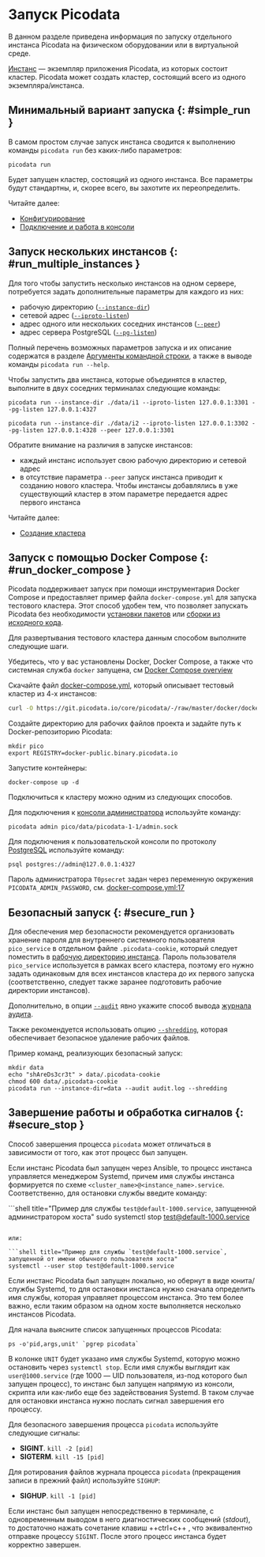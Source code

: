 # Запуск Picodata

В данном разделе приведена информация по запуску отдельного инстанса
Picodata на физическом оборудовании или в виртуальной среде.

[Инстанс](../overview/glossary.md#instance) — экземпляр приложения
Picodata, из которых состоит кластер. Picodata может создать кластер,
состоящий всего из одного экземпляра/инстанса.

## Минимальный вариант запуска {: #simple_run }

В самом простом случае запуск инстанса сводится к выполнению команды
 `picodata run` без каких-либо параметров:

```shell
picodata run
```

Будет запущен кластер, состоящий из одного инстанса. Все параметры будут
стандартны, и, скорее всего, вы захотите их переопределить.

Читайте далее:

- [Конфигурирование](../admin/configure.md)
- [Подключение и работа в консоли](../tutorial/connecting.md)

## Запуск нескольких инстансов {: #run_multiple_instances }

Для того чтобы запустить несколько инстансов на одном сервере,
потребуется задать дополнительные параметры для каждого из них:

- рабочую директорию ([`--instance-dir`])
- сетевой адрес ([`--iproto-listen`])
- адрес одного или нескольких соседних инстансов ([`--peer`])
- адрес сервера PostgreSQL ([`--pg-listen`])

Полный перечень возможных параметров запуска и их
описание содержатся в разделе [Аргументы командной строки], а также в
выводе команды `picodata run --help`.

[Аргументы командной строки]: ../reference/cli.md

Чтобы запустить два инстанса, которые объединятся в кластер,
выполните в двух соседних терминалах следующие команды:

```shell
picodata run --instance-dir ./data/i1 --iproto-listen 127.0.0.1:3301 --pg-listen 127.0.0.1:4327
```

```shell
picodata run --instance-dir ./data/i2 --iproto-listen 127.0.0.1:3302 --pg-listen 127.0.0.1:4328 --peer 127.0.0.1:3301
```

Обратите внимание на различия в запуске инстансов:

- каждый инстанс использует свою рабочую директорию и сетевой адрес
- в отсутствие параметра `--peer` запуск инстанса приводит к созданию
  нового кластера. Чтобы инстансы добавлялись в уже существующий кластер
  в этом параметре передается адрес первого инстанса

[`--instance-dir`]: ../reference/cli.md#run_instance_dir
[`--iproto-listen`]: ../reference/cli.md#run_iproto_listen
[`--peer`]: ../reference/cli.md#run_peer
[`--pg-listen`]: ../reference/cli.md#run_pg_listen

Читайте далее:

- [Создание кластера](../tutorial/deploy.md)

## Запуск с помощью Docker Compose {: #run_docker_compose }

Picodata поддерживает запуск при помощи инструментария Docker Compose и
предоставляет пример файла `docker-compose.yml` для запуска тестового
кластера. Этот способ удобен тем, что позволяет запускать Picodata без
необходимости [установки пакетов][available_packages] или [сборки из
исходного кода][installing_from_sources].

[available_packages]: install.md#available_packages
[installing_from_sources]: install.md#installing_from_sources

Для развертывания тестового кластера данным способом выполните следующие шаги.

Убедитесь, что у вас установлены Docker, Docker Compose, а также что
системная служба `docker` запущена, см [Docker Compose
overview](https://docs.docker.com/compose/)

Скачайте файл [docker-compose.yml], который описывает тестовый кластер
из 4-х инстансов:

[docker-compose.yml]: https://git.picodata.io/core/picodata/-/raw/master/docker/docker-compose.yml?inline=false

```bash
curl -O https://git.picodata.io/core/picodata/-/raw/master/docker/docker-compose.yml?inline=false
```

Создайте директорию для рабочих файлов проекта и
задайте путь к Docker-репозиторию Picodata:

```shell
mkdir pico
export REGISTRY=docker-public.binary.picodata.io
```

Запустите контейнеры:

```shell
docker-compose up -d
```

Подключиться к кластеру можно одним из следующих способов.

Для подключения к [консоли администратора](../tutorial/connecting.md#admin_console)
используйте команду:

```shell
picodata admin pico/data/picodata-1-1/admin.sock
```

Для подключения к пользовательской консоли по протоколу
[PostgreSQL](../tutorial/connecting.md#postgresql) используйте команду:

```shell
psql postgres://admin@127.0.0.1:4327
```

Пароль администратора `T0psecret` задан через
переменную окружения `PICODATA_ADMIN_PASSWORD`, см. [docker-compose.yml:17]

[docker-compose.yml:17]: https://git.picodata.io/core/picodata/-/blob/master/docker/docker-compose.yml#L17

## Безопасный запуск {: #secure_run }

Для обеспечения мер безопасности рекомендуется организовать хранение
пароля для внутреннего системного пользователя `pico_service` в
отдельном файле `.picodata-cookie`, который следует поместить в [рабочую
директорию инстанса]. Пароль пользователя `pico_service` используется в
рамках всего кластера, поэтому его нужно задать одинаковым для всех
инстансов кластера до их первого запуска (соответственно, следует также
заранее подготовить рабочие директории инстансов).

Дополнительно, в опции [`--audit`] явно укажите способ вывода [журнала
аудита](../admin/audit_log.md).

Также рекомендуется использовать опцию [`--shredding`], которая
обеспечивает безопасное удаление рабочих файлов.

Пример команд, реализующих безопасный запуск:

```shell
mkdir data
echo "shAreDs3cr3t" > data/.picodata-cookie
chmod 600 data/.picodata-cookie
picodata run --instance-dir=data --audit audit.log --shredding
```

[`--audit`]: ../reference/cli.md#run_audit
[`--shredding`]: ../reference/cli.md#run_shredding
[рабочую директорию инстанса]: ../reference/cli.md#run_instance_dir

## Завершение работы и обработка сигналов {: #secure_stop }

Способ завершения процесса `picodata` может отличаться в зависимости от
того, как этот процесс был запущен.

Если инстанс Picodata был запущен через Ansible, то процесс инстанса
управляется менеджером Systemd, причем имя службы инстанса формируется
по схеме `<cluster_name>@<instance_name>.service`. Соответственно, для
остановки службы введите команду:

```shell title="Пример для службы `test@default-1000.service`, запущенной администратором хоста"
sudo systemctl stop test@default-1000.service
```

или:

```shell title="Пример для службы `test@default-1000.service`, запущенной от имени обычного пользователя хоста"
systemctl --user stop test@default-1000.service
```

Если инстанс Picodata был запущен локально, но обернут в виде
юнита/службы Systemd, то для остановки инстанса нужно сначала определить
имя службы, которая управляет процессом инстанса. Это тем более важно,
если таким образом на одном хосте выполняется несколько инстансов
Picodata.

Для начала выясните список запущенных процессов Picodata:

```shell
ps -o'pid,args,unit' `pgrep picodata`
```

В колонке `UNIT` будет указано имя службы Systemd, которую можно
остановить через `systemctl stop`. Если имя службы выглядит как
`user@1000.service` (где 1000 — UID пользователя, из-под которого был
запущен процесс), то инстанс был запущен напрямую из консоли, скрипта
или как-либо еще без задействования Systemd. В таком случае для
остановки инстанса нужно послать сигнал завершения его процессу.

Для безопасного завершения процесса `picodata` используйте следующие сигналы:

- **SIGINT**. `kill -2 [pid]`
- **SIGTERM**. `kill -15 [pid]`

Для ротирования файлов журнала процесса `picodata` (прекращения записи в
прежний файл) используйте `SIGHUP`:

- **SIGHUP**. `kill -1 [pid]`

Если инстанс был запущен непосредственно в терминале, с одновременным
выводом в него диагностических сообщений (_stdout_), то достаточно
нажать сочетание клавиш ++ctrl+c++ , что эквивалентно отправке процессу
`SIGINT`. После этого процесс инстанса будет корректно завершен.
